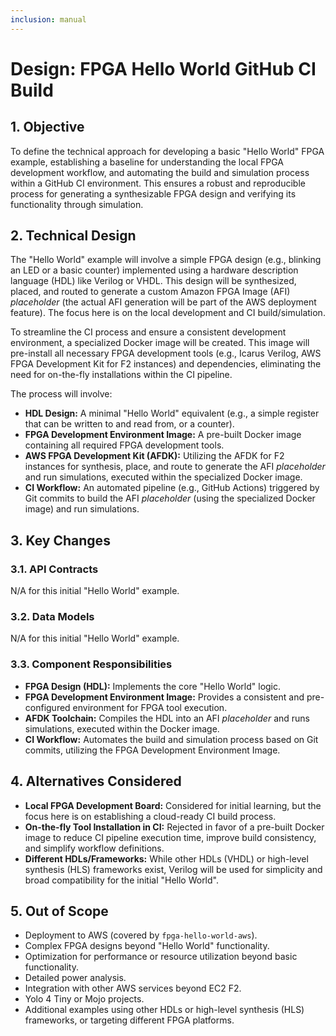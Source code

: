 ```yaml
---
inclusion: manual
---
```


# Design: FPGA Hello World GitHub CI Build

## 1. Objective

To define the technical approach for developing a basic "Hello World" FPGA example, establishing a baseline for understanding the local FPGA development workflow, and automating the build and simulation process within a GitHub CI environment. This ensures a robust and reproducible process for generating a synthesizable FPGA design and verifying its functionality through simulation.

## 2. Technical Design

The "Hello World" example will involve a simple FPGA design (e.g., blinking an LED or a basic counter) implemented using a hardware description language (HDL) like Verilog or VHDL. This design will be synthesized, placed, and routed to generate a custom Amazon FPGA Image (AFI) *placeholder* (the actual AFI generation will be part of the AWS deployment feature). The focus here is on the local development and CI build/simulation.

To streamline the CI process and ensure a consistent development environment, a specialized Docker image will be created. This image will pre-install all necessary FPGA development tools (e.g., Icarus Verilog, AWS FPGA Development Kit for F2 instances) and dependencies, eliminating the need for on-the-fly installations within the CI pipeline.

The process will involve:
-   **HDL Design:** A minimal "Hello World" equivalent (e.g., a simple register that can be written to and read from, or a counter).
-   **FPGA Development Environment Image:** A pre-built Docker image containing all required FPGA development tools.
-   **AWS FPGA Development Kit (AFDK):** Utilizing the AFDK for F2 instances for synthesis, place, and route to generate the AFI *placeholder* and run simulations, executed within the specialized Docker image.
-   **CI Workflow:** An automated pipeline (e.g., GitHub Actions) triggered by Git commits to build the AFI *placeholder* (using the specialized Docker image) and run simulations.

## 3. Key Changes

### 3.1. API Contracts

N/A for this initial "Hello World" example.

### 3.2. Data Models

N/A for this initial "Hello World" example.

### 3.3. Component Responsibilities

-   **FPGA Design (HDL):** Implements the core "Hello World" logic.
-   **FPGA Development Environment Image:** Provides a consistent and pre-configured environment for FPGA tool execution.
-   **AFDK Toolchain:** Compiles the HDL into an AFI *placeholder* and runs simulations, executed within the Docker image.
-   **CI Workflow:** Automates the build and simulation process based on Git commits, utilizing the FPGA Development Environment Image.

## 4. Alternatives Considered

-   **Local FPGA Development Board:** Considered for initial learning, but the focus here is on establishing a cloud-ready CI build process.
-   **On-the-fly Tool Installation in CI:** Rejected in favor of a pre-built Docker image to reduce CI pipeline execution time, improve build consistency, and simplify workflow definitions.
-   **Different HDLs/Frameworks:** While other HDLs (VHDL) or high-level synthesis (HLS) frameworks exist, Verilog will be used for simplicity and broad compatibility for the initial "Hello World".

## 5. Out of Scope

-   Deployment to AWS (covered by `fpga-hello-world-aws`).
-   Complex FPGA designs beyond "Hello World" functionality.
-   Optimization for performance or resource utilization beyond basic functionality.
-   Detailed power analysis.
-   Integration with other AWS services beyond EC2 F2.
-   Yolo 4 Tiny or Mojo projects.
-   Additional examples using other HDLs or high-level synthesis (HLS) frameworks, or targeting different FPGA platforms.